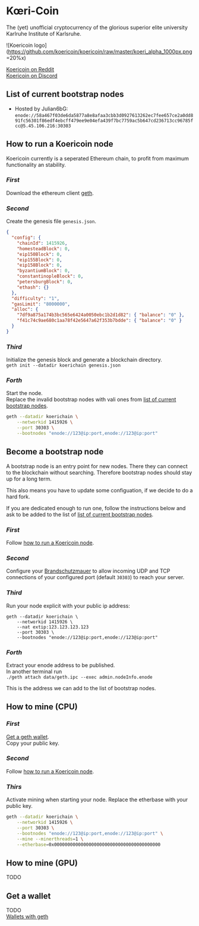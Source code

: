# Kœri-Coin

The (yet) unofficial cryptocurrency of the glorious
superior elite university Karlruhe Institute of Karlsruhe.

![Koericoin logo](https://github.com/koericoin/koericoin/raw/master/koeri_alpha_1000px.png =20%x)

[Koericoin on Reddit](https://www.reddit.com/r/koericoin/)  
[Koericoin on Discord](https://discord.gg/aZuH5WeDcg)


## List of current bootstrap nodes

- Hosted by Julian6bG: `enode://58a467f03de6da5877a8e8afaa3cbb3d0927613262ec7fee657ce2a0dd891fc56301f86edf4ebcff479ee9e04efa439f7bc7759ac5b647cd236713cc96785fcc@5.45.106.216:30303`



## How to run a Koericoin node
Koericoin currently is a seperated Ethereum chain, to profit
from maximum functionality an stability.


###  ___First___
Download the ethereum client [geth](https://geth.ethereum.org/downloads/).

###  ___Second___
Create the genesis file `genesis.json`.
```json
{
  "config": {
    "chainId": 1415926,
    "homesteadBlock": 0,
    "eip150Block": 0,
    "eip155Block": 0,
    "eip158Block": 0,
    "byzantiumBlock": 0,
    "constantinopleBlock": 0,
    "petersburgBlock": 0,
    "ethash": {}
  },
  "difficulty": "1",
  "gasLimit": "8000000",
  "alloc": {
    "7df9a875a174b3bc565e6424a0050ebc1b2d1d82": { "balance": "0" },
    "f41c74c9ae680c1aa78f42e5647a62f353b7bdde": { "balance": "0" }
  }
}
```

### ___Third___
Initialize the genesis block and generate a blockchain directory.  
`geth init --datadir koerichain genesis.json`

### ___Forth___
Start the node.  
Replace the invalid bootstrap nodes with vali ones from [list of current bootstrap nodes](#list-of-current-bootstrap-nodes).
```bash
geth --datadir koerichain \
    --networkid 1415926 \
    --port 30303 \
    --bootnodes "enode://123@ip:port,enode://123@ip:port"
```

## Become a bootstrap node
A bootstrap node is an entry point for new nodes. There they can connect
to the blockchain without searching.
Therefore bootstrap nodes should stay up for a long term.

This also means you have to update some configuation, if we decide to do a
hard fork.

If you are dedicated enough to run one, follow the instructions below and ask
to be added to the list of 
[list of current bootstrap nodes](#list-of-current-bootstrap-nodes).

### ___First___
Follow
[how to run a Koericoin node](#how-to-run-a-Koericoin-node).

### ___Second___
Configure your
[Brandschutzmauer](https://en.wikipedia.org/wiki/Firewall_(computing))
to allow incoming UDP and TCP connections
of your configured port (default `30303`)
to reach your server.

### ___Third___
Run your node explicit with your public ip address:
```
geth --datadir koerichain \
    --networkid 1415926 \
    --nat extip:123.123.123.123
    --port 30303 \
    --bootnodes "enode://123@ip:port,enode://123@ip:port"
```

### ___Forth___
Extract your enode address to be published.  
In another terminal run  
`./geth attach data/geth.ipc --exec admin.nodeInfo.enode`

This is the address we can add to the list of bootstrap nodes.

## How to mine (CPU)
### ___First___
[Get a geth wallet](#get-a-wallet).  
Copy your public key.

### ___Second___
Follow
[how to run a Koericoin node](#how-to-run-a-Koericoin-node).

###  ___Thirs___
Activate mining when starting your node.
Replace the etherbase with your public key.
```bash
geth --datadir koerichain \
    --networkid 1415926 \
    --port 30303 \
    --bootnodes "enode://123@ip:port,enode://123@ip:port" \
    --mine --minerthreads=1 \
    --etherbase=0x0000000000000000000000000000000000000000
```

## How to mine (GPU)
TODO

## Get a wallet
TODO  
[Wallets with geth](https://geth.ethereum.org/docs/interface/managing-your-accounts)
